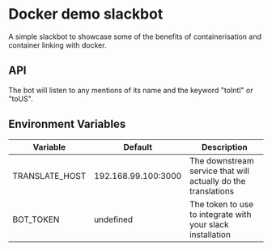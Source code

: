 # Docker demo slackbot

A simple slackbot to showcase some of the benefits of containerisation and container linking with docker. 


## API

The bot will listen to any mentions of its name and the keyword "toIntl" or "toUS".

## Environment Variables
Variable | Default | Description
--- | --- | ---
TRANSLATE_HOST | 192.168.99.100:3000 | The downstream service that will actually do the translations
BOT_TOKEN | undefined | The token to use to integrate with your slack installation

